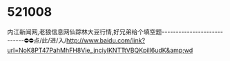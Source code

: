 # 521008
内江新闻网,老狼信息网仙踪林大豆行情,好兄弟给个填空题----------------------------⛔⛔点/此/进/入/http://www.baidu.com/link?url=NoK8PT47PahMhFH8Vie_jnciyIKNTTtVBQKpill6udK&amp;wd
